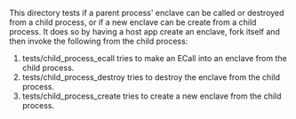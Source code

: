 This directory tests if a parent process' enclave can be called or destroyed from a child process, or if a new enclave can be create from a child process. It does so by having a host app create an enclave, fork itself and then invoke the following from the child process:
1. tests/child_process_ecall tries to make an ECall into an enclave from the child process.
2. tests/child_process_destroy tries to destroy the enclave from the child process.
3. tests/child_process_create tries to create a new enclave from the child process.

